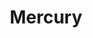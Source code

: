 ---
title: "Mercury"
hashtag: "mercury"
layout: hashtag
orbits:
  - Sun
subdivision-of:
  - Solar System
tags:
  - Planet
  - Solar System
---